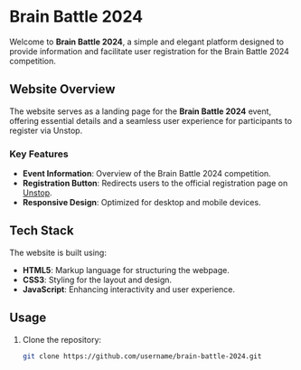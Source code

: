 # Brain Battle 2024

Welcome to **Brain Battle 2024**, a simple and elegant platform designed to provide information and facilitate user registration for the Brain Battle 2024 competition.

## Website Overview

The website serves as a landing page for the **Brain Battle 2024** event, offering essential details and a seamless user experience for participants to register via Unstop.

### Key Features

- **Event Information**: Overview of the Brain Battle 2024 competition.
- **Registration Button**: Redirects users to the official registration page on [Unstop](https://unstop.com).
- **Responsive Design**: Optimized for desktop and mobile devices.

## Tech Stack

The website is built using:

- **HTML5**: Markup language for structuring the webpage.
- **CSS3**: Styling for the layout and design.
- **JavaScript**: Enhancing interactivity and user experience.

## Usage

1. Clone the repository:
   ```bash
   git clone https://github.com/username/brain-battle-2024.git
